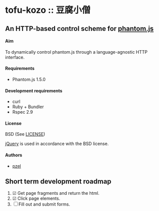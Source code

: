 # tofu-kozo :: 豆腐小僧
## An HTTP-based control scheme for [phantom.js](http://www.phantomjs.org/phantom.js)


#### Aim

To dynamically control phantom.js through a language-agnostic HTTP interface.

#### Requirements

 * Phantom.js 1.5.0

#### Development requirements
 * curl
 * Ruby + Bundler
 * Rspec 2.9

#### License

BSD (See [LICENSE](https://github.com/pzel/tofu-kozo/blob/master/LICENSE))

[jQuery](http://jquery.com) is used in accordance with the BSD license.

#### Authors

 * [pzel](https://github.com/pzel)


## Short term development roadmap

 1. ☑  Get page fragments and return the html.
 2. ☑  Click page elements.
 3. ☐  Fill out and submit forms.

